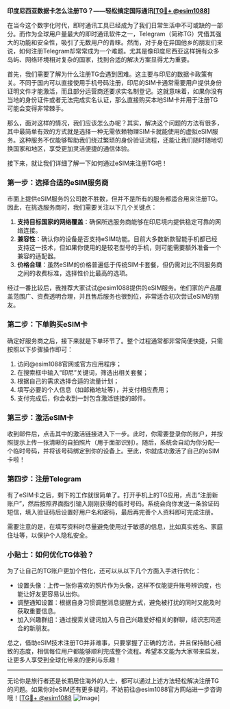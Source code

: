 **印度尼西亚数据卡怎么注册TG？——轻松搞定国际通讯[[TG💪+ @esim1088](https://t.me/s/esim1088)]**

在当今这个数字化时代，即时通讯工具已经成为了我们日常生活中不可或缺的一部分。而作为全球用户量最大的即时通讯软件之一，Telegram（简称TG）凭借其强大的功能和安全性，吸引了无数用户的青睐。然而，对于身在异国他乡的朋友们来说，如何注册Telegram却常常成为一个难题。尤其是像印度尼西亚这样拥有众多岛屿、网络环境相对复杂的国家，找到合适的解决方案显得尤为重要。

首先，我们需要了解为什么注册TG会遇到困难。这主要与印尼的数据卡政策有关。不同于国内可以直接使用手机号码注册，印尼的SIM卡通常需要用户提供身份证明文件才能激活，而且部分运营商还要求实名制登记。这就意味着，如果你没有当地的身份证件或者无法完成实名认证，那么直接购买本地SIM卡并用于注册TG可能会变得非常棘手。

那么，面对这样的情况，我们应该怎么办呢？其实，解决这个问题的方法有很多，其中最简单有效的方式就是选择一种无需依赖物理SIM卡就能使用的虚拟eSIM服务。这种服务不仅能够帮助我们绕过繁琐的身份验证流程，还能让我们随时随地切换国家和地区，享受更加灵活便捷的通信体验。

接下来，就让我们详细了解一下如何通过eSIM来注册TG吧！

### 第一步：选择合适的eSIM服务商

市面上提供eSIM服务的公司数不胜数，但并不是所有的服务都适合用来注册TG。因此，在挑选服务商时，我们需要关注以下几个关键点：

1. **支持目标国家的网络覆盖**：确保所选服务商能够在印尼境内提供稳定可靠的网络连接。
2. **兼容性**：确认你的设备是否支持eSIM功能。目前大多数新款智能手机都已经支持这一技术，但如果你使用的是较老型号的手机，则可能需要额外准备一个兼容的适配器。
3. **价格合理**：虽然eSIM的价格普遍低于传统SIM卡套餐，但仍需对比不同服务商之间的收费标准，选择性价比最高的选项。

经过一番比较后，我推荐大家试试@esim1088提供的eSIM服务。他们家的产品覆盖范围广、资费透明合理，并且售后服务也很到位，非常适合初次尝试eSIM的朋友。

### 第二步：下单购买eSIM卡

确定好服务商之后，接下来就是下单环节了。整个过程通常都非常简便快捷，只需按照以下步骤操作即可：

1. 访问@esim1088官网或官方应用程序；
2. 在搜索框中输入“印尼”关键词，筛选出相关套餐；
3. 根据自己的需求选择合适的流量计划；
4. 填写必要的个人信息（如邮箱地址等），并支付相应费用；
5. 支付完成后，你会收到一封包含激活链接的邮件。

### 第三步：激活eSIM卡

收到邮件后，点击其中的激活链接进入下一步。此时，你需要登录你的账户，并按照提示上传一张清晰的自拍照片（用于面部识别）。随后，系统会自动为你分配一个临时号码，并将该号码绑定到你的设备上。至此，你就成功激活了自己的eSIM卡啦！

### 第四步：注册Telegram

有了eSIM卡之后，剩下的工作就很简单了。打开手机上的TG应用，点击“注册新账户”，然后按照界面指引输入刚刚获得的临时号码。系统会向你发送一条验证码短信，填入验证码后设置好用户名和密码，最后再完善个人资料即可完成注册。

需要注意的是，在填写资料时尽量避免使用过于敏感的信息，比如真实姓名、家庭住址等，以保护个人隐私安全。

### 小贴士：如何优化TG体验？

为了让自己的TG账户更加个性化，还可以从以下几个方面入手进行优化：

- 设置头像：上传一张你喜欢的照片作为头像，这样不仅能提升账号辨识度，也能让好友更容易认出你。
- 调整通知设置：根据自身习惯调整消息提醒方式，避免被打扰的同时又能及时获取重要信息。
- 加入兴趣群组：通过搜索关键词加入与自己兴趣爱好相关的群聊，结识志同道合的新朋友。

总之，借助eSIM技术注册TG并非难事，只要掌握了正确的方法，并且保持耐心细致的态度，相信每位用户都能够顺利完成整个流程。希望本文能为大家带来启发，让更多人享受到全球化带来的便利与乐趣！

---

无论你是旅行者还是长期居住海外的人士，都可以通过上述方法轻松解决注册TG的问题。如果你对eSIM还有更多疑问，不妨前往@esim1088官方网站进一步咨询哦！[[TG💪+ @esim1088](https://t.me/s/esim1088) ![Image](https://i.postimg.cc/4NQfJmqS/Snipaste-2025-05-13-00-14-12.png)]